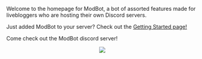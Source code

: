 ---
---


Welcome to the homepage for ModBot, a bot of assorted features made for livebloggers who are hosting their own Discord servers.

Just added ModBot to your server? Check out the [Getting Started page!](gettingstarted)

Come check out the ModBot discord server!

<div style="text-align:center">
  <a href ="https://discord.gg/PMhCYjC"><img src ="https://discordapp.com/api/guilds/274962490633224193/embed.png" /></a>
</div>
